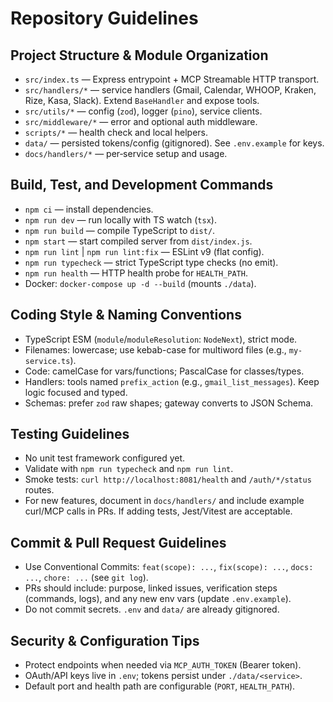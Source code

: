 # Repository Guidelines

## Project Structure & Module Organization
- `src/index.ts` — Express entrypoint + MCP Streamable HTTP transport.
- `src/handlers/*` — service handlers (Gmail, Calendar, WHOOP, Kraken, Rize, Kasa, Slack). Extend `BaseHandler` and expose tools.
- `src/utils/*` — config (`zod`), logger (`pino`), service clients.
- `src/middleware/*` — error and optional auth middleware.
- `scripts/*` — health check and local helpers.
- `data/` — persisted tokens/config (gitignored). See `.env.example` for keys.
- `docs/handlers/*` — per‑service setup and usage.

## Build, Test, and Development Commands
- `npm ci` — install dependencies.
- `npm run dev` — run locally with TS watch (`tsx`).
- `npm run build` — compile TypeScript to `dist/`.
- `npm start` — start compiled server from `dist/index.js`.
- `npm run lint` | `npm run lint:fix` — ESLint v9 (flat config).
- `npm run typecheck` — strict TypeScript type checks (no emit).
- `npm run health` — HTTP health probe for `HEALTH_PATH`.
- Docker: `docker-compose up -d --build` (mounts `./data`).

## Coding Style & Naming Conventions
- TypeScript ESM (`module`/`moduleResolution`: `NodeNext`), strict mode.
- Filenames: lowercase; use kebab-case for multiword files (e.g., `my-service.ts`).
- Code: camelCase for vars/functions; PascalCase for classes/types.
- Handlers: tools named `prefix_action` (e.g., `gmail_list_messages`). Keep logic focused and typed.
- Schemas: prefer `zod` raw shapes; gateway converts to JSON Schema.

## Testing Guidelines
- No unit test framework configured yet.
- Validate with `npm run typecheck` and `npm run lint`.
- Smoke tests: `curl http://localhost:8081/health` and `/auth/*/status` routes.
- For new features, document in `docs/handlers/` and include example curl/MCP calls in PRs. If adding tests, Jest/Vitest are acceptable.

## Commit & Pull Request Guidelines
- Use Conventional Commits: `feat(scope): ...`, `fix(scope): ...`, `docs: ...`, `chore: ...` (see `git log`).
- PRs should include: purpose, linked issues, verification steps (commands, logs), and any new env vars (update `.env.example`).
- Do not commit secrets. `.env` and `data/` are already gitignored.

## Security & Configuration Tips
- Protect endpoints when needed via `MCP_AUTH_TOKEN` (Bearer token).
- OAuth/API keys live in `.env`; tokens persist under `./data/<service>`.
- Default port and health path are configurable (`PORT`, `HEALTH_PATH`).
